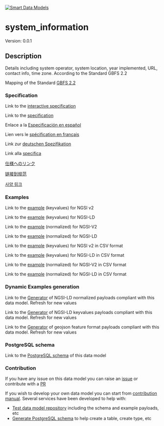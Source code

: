 [![Smart Data Models](https://smartdatamodels.org/wp-content/uploads/2022/01/SmartDataModels_logo.png "Logo")](https://smartdatamodels.org)
# system_information
Version: 0.0.1

## Description 

Details including system operator, system location, year implemented, URL, contact info, time zone. According to the Standard GBFS 2.2

Mapping of the Standard [GBFS 2.2](https://github.com/NABSA/gbfs/blob/v2.2/gbfs.md)
### Specification

Link to the [interactive specification](https://swagger.lab.fiware.org/?url=https://smart-data-models.github.io/dataModel.GBFS/system_information/swagger.yaml)

Link to the [specification](https://github.com/smart-data-models/dataModel.GBFS/blob/master/system_information/doc/spec.md)

Enlace a la [Especificación en español](https://github.com/smart-data-models/dataModel.GBFS/blob/master/system_information/doc/spec_ES.md)

Lien vers le [spécification en français](https://github.com/smart-data-models/dataModel.GBFS/blob/master/system_information/doc/spec_FR.md)

Link zur [deutschen Spezifikation](https://github.com/smart-data-models/dataModel.GBFS/blob/master/system_information/doc/spec_DE.md)

Link alla [specifica](https://github.com/smart-data-models/dataModel.GBFS/blob/master/system_information/doc/spec_IT.md)

[仕様へのリンク](https://github.com/smart-data-models/dataModel.GBFS/blob/master/system_information/doc/spec_JA.md)

[链接到规范](https://github.com/smart-data-models/dataModel.GBFS/blob/master/system_information/doc/spec_ZH.md)

[사양 링크](https://github.com/smart-data-models/dataModel.GBFS/blob/master/system_information/doc/spec_KO.md)
### Examples

Link to the [example](https://smart-data-models.github.io/dataModel.GBFS/system_information/examples/example.json) (keyvalues) for NGSI v2

Link to the [example](https://smart-data-models.github.io/dataModel.GBFS/system_information/examples/example.jsonld) (keyvalues) for NGSI-LD

Link to the [example](https://smart-data-models.github.io/dataModel.GBFS/system_information/examples/example-normalized.json) (normalized) for NGSI-V2

Link to the [example](https://smart-data-models.github.io/dataModel.GBFS/system_information/examples/example-normalized.jsonld) (normalized) for NGSI-LD

Link to the [example](https://github.com/smart-data-models/dataModel.GBFS/blob/master/system_information/examples/example.json.csv) (keyvalues) for NGSI v2 in CSV format

Link to the [example](https://github.com/smart-data-models/dataModel.GBFS/blob/master/system_information/examples/example.jsonld.csv) (keyvalues) for NGSI-LD in CSV format

Link to the [example](https://github.com/smart-data-models/dataModel.GBFS/blob/master/system_information/examples/example-normalized.json.csv) (normalized) for NGSI-V2 in CSV format

Link to the [example](https://github.com/smart-data-models/dataModel.GBFS/blob/master/system_information/examples/example-normalized.jsonld.csv) (normalized) for NGSI-LD in CSV format
### Dynamic Examples generation

Link to the [Generator](https://smartdatamodels.org/extra/ngsi-ld_generator.php?schemaUrl=https://raw.githubusercontent.com/smart-data-models/dataModel.GBFS/master/system_information/schema.json&email=info@smartdatamodels.org) of NGSI-LD normalized payloads compliant with this data model. Refresh for new values

Link to the [Generator](https://smartdatamodels.org/extra/ngsi-ld_generator_keyvalues.php?schemaUrl=https://raw.githubusercontent.com/smart-data-models/dataModel.GBFS/master/system_information/schema.json&email=info@smartdatamodels.org) of NGSI-LD keyvalues payloads compliant with this data model. Refresh for new values

Link to the [Generator](https://smartdatamodels.org/extra/geojson_features_generator.php?schemaUrl=https://raw.githubusercontent.com/smart-data-models/dataModel.GBFS/master/system_information/schema.json&email=info@smartdatamodels.org) of geojson feature format payloads compliant with this data model. Refresh for new values
### PostgreSQL schema

Link to the [PostgreSQL schema](https://github.com/smart-data-models/dataModel.GBFS/blob/master/system_information/schema.sql) of this data model
### Contribution

 If you have any issue on this data model you can raise an [issue](https://github.com/smart-data-models/dataModel.GBFS/issues)  or contribute with a [PR](https://github.com/smart-data-models/dataModel.GBFS/pulls)

 If you wish to develop your own data model you can start from [contribution manual](https://bit.ly/contribution_manual). Several services have been developed to help with: 
 - [Test data model repository](https://smartdatamodels.org/index.php/data-models-contribution-api/) including the schema and example payloads, etc
 - [Generate PostgreSQL schema](https://smartdatamodels.org/index.php/sql-service/) to help create a table, create type, etc